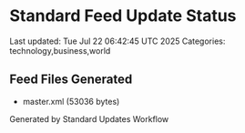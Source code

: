 # Standard Feed Update Status
Last updated: Tue Jul 22 06:42:45 UTC 2025
Categories: technology,business,world

## Feed Files Generated
- master.xml (53036 bytes)

Generated by Standard Updates Workflow

